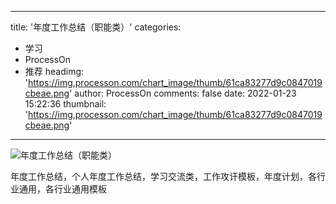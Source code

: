 
---
title: '年度工作总结（职能类）'
categories: 
 - 学习
 - ProcessOn
 - 推荐
headimg: 'https://img.processon.com/chart_image/thumb/61ca83277d9c0847019cbeae.png'
author: ProcessOn
comments: false
date: 2022-01-23 15:22:36
thumbnail: 'https://img.processon.com/chart_image/thumb/61ca83277d9c0847019cbeae.png'
---

<div>   
<img class="thumb" alt="年度工作总结（职能类）" src="https://img.processon.com/chart_image/thumb/61ca83277d9c0847019cbeae.png" referrerpolicy="no-referrer">
<p>年度工作总结，个人年度工作总结，学习交流类，工作攻讦模板，年度计划，各行业通用，各行业通用模板</p>  
</div>
            